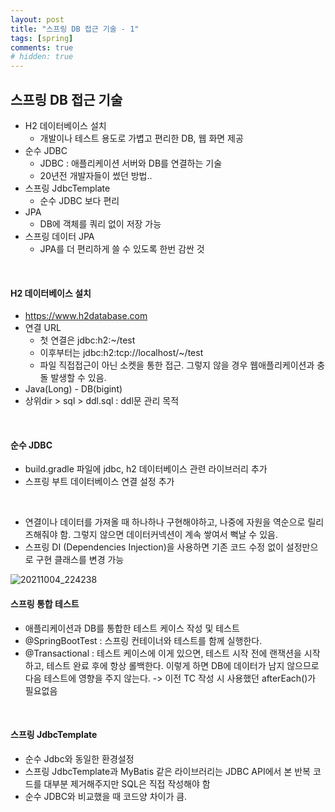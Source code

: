 ```yaml
---
layout: post
title: "스프링 DB 접근 기술 - 1"
tags: [spring]
comments: true
# hidden: true
---
```


## 스프링 DB 접근 기술
* H2 데이터베이스 설치
  * 개발이나 테스트 용도로 가볍고 편리한 DB, 웹 화면 제공
* 순수 JDBC
  * JDBC : 애플리케이션 서버와 DB를 연결하는 기술
  * 20년전 개발자들이 썼던 방법..
* 스프링 JdbcTemplate
  * 순수 JDBC 보다 편리
* JPA
  * DB에 객체를 쿼리 없이 저장 가능
* 스프링 데이터 JPA
  * JPA를 더 편리하게 쓸 수 있도록 한번 감싼 것  
<br>

#### H2 데이터베이스 설치
* https://www.h2database.com
* 연결 URL
  * 첫 연결은 jdbc:h2:~/test
  * 이후부터는 jdbc:h2:tcp://localhost/~/test
  * 파일 직접접근이 아닌 소켓을 통한 접근. 그렇지 않을 경우 웹애플리케이션과 충돌 발생할 수 있음.
* Java(Long) - DB(bigint)
* 상위dir > sql > ddl.sql : ddl문 관리 목적  
<br>

#### 순수 JDBC
* build.gradle 파일에 jdbc, h2 데이터베이스 관련 라이브러리 추가
* 스프링 부트 데이터베이스 연결 설정 추가
<br>

* 연결이나 데이터를 가져올 때 하나하나 구현해야하고, 나중에 자원을 역순으로 릴리즈해줘야 함. 그렇지 않으면 데이터커넥션이 계속 쌓여서 뻑날 수 있음.
* 스프링 DI (Dependencies Injection)을 사용하면 기존 코드 수정 없이 설정만으로 구현 클래스를 변경 가능

![20211004_224238](https://user-images.githubusercontent.com/89087636/135862296-70c3a3b3-af44-4b33-8894-c8aa148782b2.png)

#### 스프링 통합 테스트
* 애플리케이션과 DB를 통합한 테스트 케이스 작성 및 테스트
* @SpringBootTest : 스프링 컨테이너와 테스트를 함께 실행한다.
* @Transactional : 테스트 케이스에 이게 있으면, 테스트 시작 전에 랜잭션을 시작하고, 테스트 완료 후에 항상 롤백한다. 이렇게 하면 DB에 데이터가 남지 않으므로 다음 테스트에 영향을 주지 않는다. -> 이전 TC 작성 시 사용했던 afterEach()가 필요없음  
<br>

#### 스프링 JdbcTemplate
* 순수 Jdbc와 동일한 환경설정
* 스프링 JdbcTemplate과 MyBatis 같은 라이브러리는 JDBC API에서 본 반복 코드를 대부분 제거해주지만 SQL은 직접 작성해야 함
* 순수 JDBC와 비교했을 때 코드양 차이가 큼.

